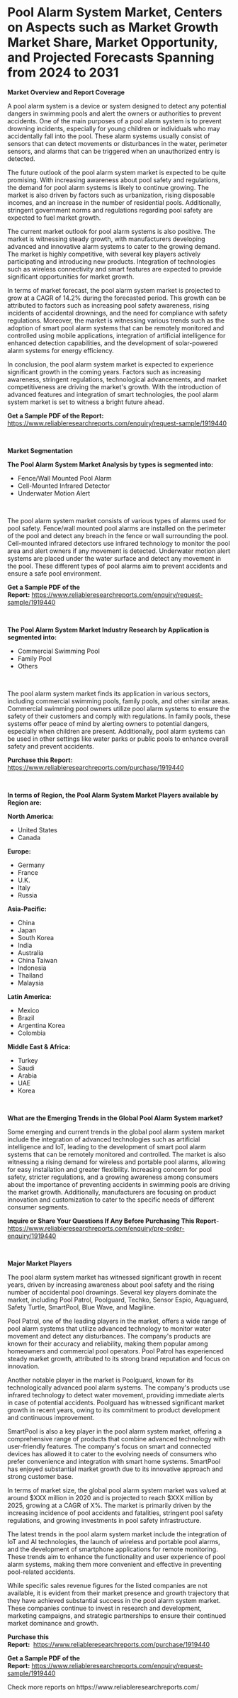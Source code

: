 <p><h1>Pool Alarm System Market, Centers on Aspects such as Market Growth Market Share, Market Opportunity, and Projected Forecasts Spanning from 2024 to 2031</h1></p><p><strong>Market Overview and Report Coverage</strong></p>
<p><p>A pool alarm system is a device or system designed to detect any potential dangers in swimming pools and alert the owners or authorities to prevent accidents. One of the main purposes of a pool alarm system is to prevent drowning incidents, especially for young children or individuals who may accidentally fall into the pool. These alarm systems usually consist of sensors that can detect movements or disturbances in the water, perimeter sensors, and alarms that can be triggered when an unauthorized entry is detected.</p><p>The future outlook of the pool alarm system market is expected to be quite promising. With increasing awareness about pool safety and regulations, the demand for pool alarm systems is likely to continue growing. The market is also driven by factors such as urbanization, rising disposable incomes, and an increase in the number of residential pools. Additionally, stringent government norms and regulations regarding pool safety are expected to fuel market growth.</p><p>The current market outlook for pool alarm systems is also positive. The market is witnessing steady growth, with manufacturers developing advanced and innovative alarm systems to cater to the growing demand. The market is highly competitive, with several key players actively participating and introducing new products. Integration of technologies such as wireless connectivity and smart features are expected to provide significant opportunities for market growth.</p><p>In terms of market forecast, the pool alarm system market is projected to grow at a CAGR of 14.2% during the forecasted period. This growth can be attributed to factors such as increasing pool safety awareness, rising incidents of accidental drownings, and the need for compliance with safety regulations. Moreover, the market is witnessing various trends such as the adoption of smart pool alarm systems that can be remotely monitored and controlled using mobile applications, integration of artificial intelligence for enhanced detection capabilities, and the development of solar-powered alarm systems for energy efficiency.</p><p>In conclusion, the pool alarm system market is expected to experience significant growth in the coming years. Factors such as increasing awareness, stringent regulations, technological advancements, and market competitiveness are driving the market's growth. With the introduction of advanced features and integration of smart technologies, the pool alarm system market is set to witness a bright future ahead.</p></p>
<p><strong>Get a Sample PDF of the Report:</strong> <a href="https://www.reliableresearchreports.com/enquiry/request-sample/1919440">https://www.reliableresearchreports.com/enquiry/request-sample/1919440</a></p>
<p>&nbsp;</p>
<p><strong>Market Segmentation</strong></p>
<p><strong>The Pool Alarm System Market Analysis by types is segmented into:</strong></p>
<p><ul><li>Fence/Wall Mounted Pool Alarm</li><li>Cell-Mounted Infrared Detector</li><li>Underwater Motion Alert</li></ul></p>
<p>&nbsp;</p>
<p><p>The pool alarm system market consists of various types of alarms used for pool safety. Fence/wall mounted pool alarms are installed on the perimeter of the pool and detect any breach in the fence or wall surrounding the pool. Cell-mounted infrared detectors use infrared technology to monitor the pool area and alert owners if any movement is detected. Underwater motion alert systems are placed under the water surface and detect any movement in the pool. These different types of pool alarms aim to prevent accidents and ensure a safe pool environment.</p></p>
<p><strong>Get a Sample PDF of the Report:</strong>&nbsp;<a href="https://www.reliableresearchreports.com/enquiry/request-sample/1919440">https://www.reliableresearchreports.com/enquiry/request-sample/1919440</a></p>
<p>&nbsp;</p>
<p><strong>The Pool Alarm System Market Industry Research by Application is segmented into:</strong></p>
<p><ul><li>Commercial Swimming Pool</li><li>Family Pool</li><li>Others</li></ul></p>
<p>&nbsp;</p>
<p><p>The pool alarm system market finds its application in various sectors, including commercial swimming pools, family pools, and other similar areas. Commercial swimming pool owners utilize pool alarm systems to ensure the safety of their customers and comply with regulations. In family pools, these systems offer peace of mind by alerting owners to potential dangers, especially when children are present. Additionally, pool alarm systems can be used in other settings like water parks or public pools to enhance overall safety and prevent accidents.</p></p>
<p><strong>Purchase this Report:</strong>&nbsp; <a href="https://www.reliableresearchreports.com/purchase/1919440">https://www.reliableresearchreports.com/purchase/1919440</a></p>
<p>&nbsp;</p>
<p><strong>In terms of Region, the Pool Alarm System Market Players available by Region are:</strong></p>
<p>
    <p> <strong> North America: </strong>
        <ul>
            <li>United States</li>
            <li>Canada</li>
        </ul>
        </p> 
    <p> <strong> Europe: </strong>
        <ul>
            <li>Germany</li>
            <li>France</li>
            <li>U.K.</li>
            <li>Italy</li>
            <li>Russia</li>
        </ul>
        </p> 
    <p> <strong> Asia-Pacific: </strong>
        <ul>
            <li>China</li>
            <li>Japan</li>
            <li>South Korea</li>
            <li>India</li>
            <li>Australia</li>
            <li>China Taiwan</li>
            <li>Indonesia</li>
            <li>Thailand</li>
            <li>Malaysia</li>
        </ul>
        </p> 
    <p> <strong> Latin America: </strong>
        <ul>
            <li>Mexico</li>
            <li>Brazil</li>
            <li>Argentina Korea</li>
            <li>Colombia</li>
        </ul>
        </p> 
    <p> <strong> Middle East & Africa: </strong>
        <ul>
            <li>Turkey</li>
            <li>Saudi</li>
            <li>Arabia</li>
            <li>UAE</li>
            <li>Korea</li>
        </ul>
    </p>
    </p>
<p>&nbsp;</p>
<p><strong>What are the Emerging Trends in the Global Pool Alarm System market?</strong></p>
<p><p>Some emerging and current trends in the global pool alarm system market include the integration of advanced technologies such as artificial intelligence and IoT, leading to the development of smart pool alarm systems that can be remotely monitored and controlled. The market is also witnessing a rising demand for wireless and portable pool alarms, allowing for easy installation and greater flexibility. Increasing concern for pool safety, stricter regulations, and a growing awareness among consumers about the importance of preventing accidents in swimming pools are driving the market growth. Additionally, manufacturers are focusing on product innovation and customization to cater to the specific needs of different consumer segments.</p></p>
<p><strong>Inquire or Share Your Questions If Any Before Purchasing This Report</strong>- <a href="https://www.reliableresearchreports.com/enquiry/pre-order-enquiry/1919440">https://www.reliableresearchreports.com/enquiry/pre-order-enquiry/1919440</a></p>
<p>&nbsp;</p>
<p><strong>Major Market Players</strong></p>
<p><p>The pool alarm system market has witnessed significant growth in recent years, driven by increasing awareness about pool safety and the rising number of accidental pool drownings. Several key players dominate the market, including Pool Patrol, Poolguard, Techko, Sensor Espio, Aquaguard, Safety Turtle, SmartPool, Blue Wave, and Magiline.</p><p>Pool Patrol, one of the leading players in the market, offers a wide range of pool alarm systems that utilize advanced technology to monitor water movement and detect any disturbances. The company's products are known for their accuracy and reliability, making them popular among homeowners and commercial pool operators. Pool Patrol has experienced steady market growth, attributed to its strong brand reputation and focus on innovation.</p><p>Another notable player in the market is Poolguard, known for its technologically advanced pool alarm systems. The company's products use infrared technology to detect water movement, providing immediate alerts in case of potential accidents. Poolguard has witnessed significant market growth in recent years, owing to its commitment to product development and continuous improvement.</p><p>SmartPool is also a key player in the pool alarm system market, offering a comprehensive range of products that combine advanced technology with user-friendly features. The company's focus on smart and connected devices has allowed it to cater to the evolving needs of consumers who prefer convenience and integration with smart home systems. SmartPool has enjoyed substantial market growth due to its innovative approach and strong customer base.</p><p>In terms of market size, the global pool alarm system market was valued at around $XXX million in 2020 and is projected to reach $XXX million by 2025, growing at a CAGR of X%. The market is primarily driven by the increasing incidence of pool accidents and fatalities, stringent pool safety regulations, and growing investments in pool safety infrastructure.</p><p>The latest trends in the pool alarm system market include the integration of IoT and AI technologies, the launch of wireless and portable pool alarms, and the development of smartphone applications for remote monitoring. These trends aim to enhance the functionality and user experience of pool alarm systems, making them more convenient and effective in preventing pool-related accidents.</p><p>While specific sales revenue figures for the listed companies are not available, it is evident from their market presence and growth trajectory that they have achieved substantial success in the pool alarm system market. These companies continue to invest in research and development, marketing campaigns, and strategic partnerships to ensure their continued market dominance and growth.</p></p>
<p><strong>Purchase this Report:</strong>&nbsp;&nbsp;<a href="https://www.reliableresearchreports.com/purchase/1919440">https://www.reliableresearchreports.com/purchase/1919440</a></p>
<p></p>
<p><strong>Get a Sample PDF of the Report:</strong>&nbsp;<a href="https://www.reliableresearchreports.com/enquiry/request-sample/1919440">https://www.reliableresearchreports.com/enquiry/request-sample/1919440</a></p>
<p>Check more reports on https://www.reliableresearchreports.com/</p>